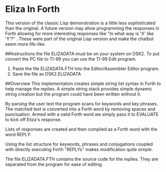 # Eliza In Forth

This version of the classic Lisp demonstration is a little less sophisticated than the original. A future version may allow programming the responses in Forth allowing for more interesting responses like "In what way is 'X'  like 'Y'?" .  These were part of the original Lisp version and make the chatbot seem more life-like.

##Instructions
the file ELIZADATA must be on your system on DSK2.
To put convert the PC file to TI-99 you can use the TI-99 Edit program.

1. Paste the file ELIZADATA.FTH  into the Editor/Assembler Editor program.
2. Save the file as DSK2.ELIZADATA

##Overview
This implementation creates simple string list syntax in Forth to help manage the replies. A simple string stack provides simple dynamic string creation but the program could have been written without it.

By parsing the user text the program scans for keywords and key phrases. The matched text is converted into a Forth word by removing spaces and punctuation.  Armed with a valid Forth word we simply pass it to EVALUATE to kick off Eliza's response.

Lists of responses are created and then compiled as a Forth word with the word REPLY: <name>

Using the list structure for keywords, phrases and conjugations coupled with directly executing Forth "REPLYs" makes modification quite simple.

The file ELIZADATA.FTH contains the source code for the replies. They are separated from the program for ease of editing.
